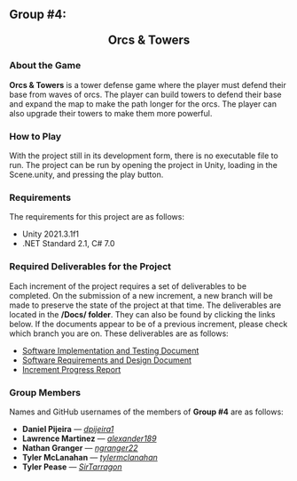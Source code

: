 ## Group #4: <br> <p align="center"> Orcs & Towers </p>

### About the Game

**Orcs & Towers** is a tower defense game where the player must defend their base from waves of orcs. The player can build towers to defend their base and expand the map to make the path longer for the orcs. The player can also upgrade their towers to make them more powerful.

### How to Play

With the project still in its development form, there is no executable file to run. The project can be run by opening the project in Unity, loading in the Scene.unity, and pressing the play button.

### Requirements

The requirements for this project are as follows:

* Unity 2021.3.1f1
* .NET Standard 2.1, C# 7.0

### Required Deliverables for the Project

Each increment of the project requires a set of deliverables to be completed. On the submission of a new increment, a new branch will be made to preserve the state of the project at that time. The deliverables are located in the **/Docs/ folder**. They can also be found by clicking the links below. If the documents appear to be of a previous increment, please check which branch you are on. These deliverables are as follows:

* [Software Implementation and Testing Document](/Docs/ITDoc.md)
* [Software Requirements and Design Document](/Docs/RDDoc.md)
* [Increment Progress Report](/Docs/ProgReport.md)

### Group Members

Names and GitHub usernames of the members of **Group #4** are as follows:

* **Daniel Pijeira** — [*dpijeira1*](https://github.com/dpijeira1)
* **Lawrence Martinez** — [*alexander189*](https://github.com/alexander189)
* **Nathan Granger** — [*ngranger22*](https://github.com/ngranger22)
* **Tyler McLanahan** — [*tylermclanahan*](https://github.com/tylermclanahan)
* **Tyler Pease** — [*SirTarragon*](https://github.com/SirTarragon)
